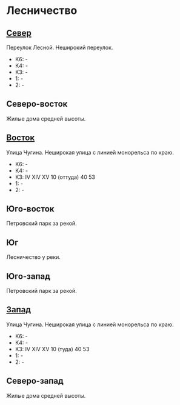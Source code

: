 # Лесничество

## [Север](./10390060.md)

Переулок Лесной.
Неширокий переулок.

* K6:   -
* K4:   -
* K3:   -
* 1:    -
* 2:    -

## Северо-восток

Жилые дома средней высоты.

## [Восток](./10395065.md)

Улица Чугина.
Неширокая улица с линией монорельса по краю.

* K6:   -
* K4:   -
* K3:   IV  XIV XV
        10 (оттуда) 40  53
* 1:    -
* 2:    -

## Юго-восток

Петровский парк за рекой.

## Юг

Лесничество у реки.

## Юго-запад

Петровский парк за рекой.

## [Запад](./10385065.md)

Улица Чугина.
Неширокая улица с линией монорельса по краю.

* K6:   -
* K4:   -
* K3:   IV  XIV XV
        10 (туда)   40  53
* 1:    -
* 2:    -

## Северо-запад

Жилые дома средней высоты.
